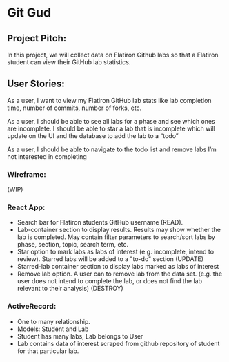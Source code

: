 # Git Gud

## Project Pitch:

In this project, we will collect data on Flatiron Github labs so that a Flatiron student can view their GitHub lab statistics. 

## User Stories:
As a user, I want to view my Flatiron GitHub lab stats like lab completion time, number of commits, number of forks, etc. 

As a user, I should be able to see all labs for a phase and see which ones are incomplete. I should be able to star a lab that is incomplete which will update on the UI and the database to add the lab to a “todo”

As a user, I should be able to navigate to the todo list and remove labs I’m not interested in completing

### Wireframe:
(WIP)

### React App: 
- Search bar for Flatiron students GitHub username (READ). 
- Lab-container section to display results. Results may show whether the lab is completed. May contain filter parameters to search/sort labs by phase, section, topic, search term, etc.
- Star option to mark labs as labs of interest (e.g. incomplete, intend to review). Starred labs will be added to a "to-do" section (UPDATE)
- Starred-lab container section to display labs marked as labs of interest
- Remove lab option. A user can to remove lab from the data set. (e.g. the user does not intend to complete the lab, or does not find the lab relevant to their analysis) (DESTROY)

### ActiveRecord: 
- One to many relationship.
- Models: Student and Lab
- Student has many labs, Lab belongs to User
- Lab contains data of interest scraped from github repository of student for that particular lab.

